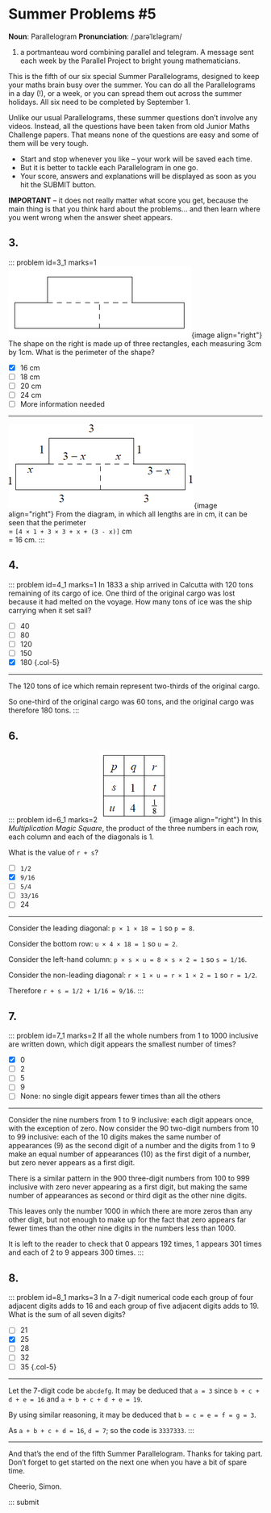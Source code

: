 # Summer Problems #5

<div class="dictionary">

__Noun__: Parallelogram
__Pronunciation__: /ˌparəˈlɛləɡram/

1. a portmanteau word combining parallel and telegram. A message sent each
week by the Parallel Project to bright young mathematicians.

</div>

This is the fifth of our six special Summer Parallelograms, designed to keep your maths brain busy over the summer. You can do all the Parallelograms in a day (!), or a week, or you can spread them out across the summer holidays. All six need to be completed by September 1.

Unlike our usual Parallelograms, these summer questions don’t involve any videos. Instead, all the questions have been taken from old Junior Maths Challenge papers. That means none of the questions are easy and some of them will be very tough.

* Start and stop whenever you like – your work will be saved each time.
* But it is better to tackle each Parallelogram in one go.
* Your score, answers and explanations will be displayed as soon as you hit the SUBMIT button.

__IMPORTANT__ – it does not really matter what score you get, because the main thing is that you think hard about the problems... and then learn where you went wrong when the answer sheet appears.


## 3.

::: problem id=3_1 marks=1
![](/resources/2018summer-7-5/5-rectangles-question.gif){image align="right"}
The shape on the right is made up of three rectangles, each measuring 3cm by 1cm. What is
the perimeter of the shape?

* [x] 16 cm
* [ ] 18 cm
* [ ] 20 cm
* [ ] 24 cm
* [ ] More information needed

---

![](/resources/2018summer-7-5/5-rectangles-answer.gif){image align="right"}
From the diagram, in which all lengths are in cm, it can be seen that the perimeter  
= `[4 × 1 + 3 × 3 + x + (3 - x)]` cm  
= 16 cm.
:::


## 4.

::: problem id=4_1 marks=1
In 1833 a ship arrived in Calcutta with 120 tons remaining of its cargo of ice. One third of the original cargo was lost because it had melted on the voyage. How many tons of ice was
the ship carrying when it set sail?

* [ ] 40
* [ ] 80
* [ ] 120
* [ ] 150
* [x] 180
{.col-5}

---

The 120 tons of ice which remain represent two-thirds of the original cargo.  

So one-third of the original cargo was 60 tons, and the original cargo was therefore 180 tons.
:::


## 6.

::: problem id=6_1 marks=2
![](/resources/2018summer-7-5/6-magic-question.gif){image align="right"}
In this _Multiplication Magic Square_, the product of the three numbers in each row, each column and each of the diagonals is 1.

What is the value of `r + s`?

* [ ] `1/2`
* [x] `9/16`
* [ ] `5/4`
* [ ] `33/16`
* [ ] 24

---
Consider the leading diagonal: `p × 1 × 18 = 1` so `p = 8`.  

Consider the bottom row: `u × 4 × 18 = 1` so `u = 2`.  

Consider the left-hand column: `p × s × u = 8 × s × 2 = 1` so `s = 1/16`.  

Consider the non-leading diagonal: `r × 1 × u = r × 1 × 2 = 1` so `r = 1/2`.

Therefore `r + s = 1/2 + 1/16 = 9/16`.
:::


## 7.

::: problem id=7_1 marks=2
If all the whole numbers from 1 to 1000 inclusive are written down, which digit appears the
smallest number of times?

* [x] 0
* [ ] 2
* [ ] 5
* [ ] 9
* [ ] None: no single digit appears fewer times than all the others

---
Consider the nine numbers from 1 to 9 inclusive: each digit appears once, with the exception of zero. Now consider the 90 two-digit numbers from 10 to 99 inclusive: each of the 10 digits makes the same number of appearances (9) as the second digit of a number and the digits from 1 to 9 make an equal number of appearances (10) as the first digit of a number, but zero never
appears as a first digit.

There is a similar pattern in the 900 three-digit numbers from 100 to 999 inclusive with zero never appearing as a first digit, but making the same number of appearances as second or third digit as the other nine digits.

This leaves only the number 1000 in which there are more zeros than any other digit, but not enough to make up for the fact that zero appears far fewer times than the other nine digits in the numbers less than 1000.

It is left to the reader to check that 0 appears 192 times, 1 appears 301 times and each of 2 to 9 appears 300 times.
:::


## 8.

::: problem id=8_1 marks=3
In a 7-digit numerical code each group of four adjacent digits adds to 16 and each group of
five adjacent digits adds to 19. What is the sum of all seven digits?

* [ ] 21
* [x] 25
* [ ] 28
* [ ] 32
* [ ] 35
{.col-5}

---
Let the 7-digit code be `abcdefg`. It may be deduced that `a = 3` since `b + c + d + e = 16` and `a + b + c + d + e = 19`.

By using similar reasoning, it may be deduced that `b = c = e = f = g = 3`.

As `a + b + c + d = 16`, `d = 7`; so the code is `3337333`.
:::


***

And that’s the end of the fifth Summer Parallelogram. Thanks for taking part. Don’t forget to get started on the next one when you have a bit of spare time.

Cheerio,
Simon.

::: submit
